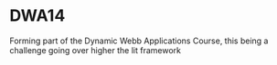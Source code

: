 # DWA14
Forming part of the Dynamic Webb Applications Course, this being a challenge going over higher the lit framework
